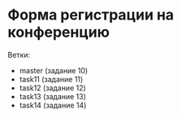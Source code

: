 # Форма регистрации на конференцию

Ветки:
*  master (задание 10)
*  task11 (задание 11)
*  task12 (задание 12)
*  task13 (задание 13)
*  task14 (задание 14)
